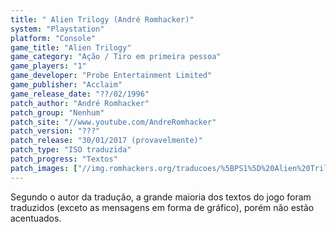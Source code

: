 ```yaml
---
title: " Alien Trilogy (André Romhacker)"
system: "Playstation"
platform: "Console"
game_title: "Alien Trilogy"
game_category: "Ação / Tiro em primeira pessoa"
game_players: "1"
game_developer: "Probe Entertainment Limited"
game_publisher: "Acclaim"
game_release_date: "??/02/1996"
patch_author: "André Romhacker"
patch_group: "Nenhum"
patch_site: "//www.youtube.com/AndreRomhacker"
patch_version: "???"
patch_release: "30/01/2017 (provavelmente)"
patch_type: "ISO traduzida"
patch_progress: "Textos"
patch_images: ["//img.romhackers.org/traducoes/%5BPS1%5D%20Alien%20Trilogy%20-%20Andr%C3%A9%20Romhacker%20-%201.jpg","//img.romhackers.org/traducoes/%5BPS1%5D%20Alien%20Trilogy%20-%20Andr%C3%A9%20Romhacker%20-%202.jpg","//img.romhackers.org/traducoes/%5BPS1%5D%20Alien%20Trilogy%20-%20Andr%C3%A9%20Romhacker%20-%203.jpg"]
---
```

Segundo o autor da tradução, a grande maioria dos textos do jogo foram traduzidos (exceto as mensagens em forma de gráfico), porém não estão acentuados.